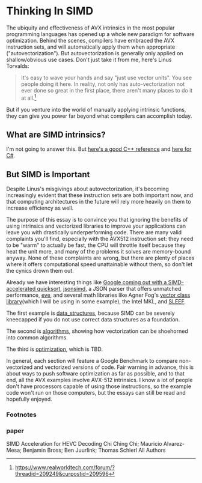 # Thinking In SIMD

The ubiquity and effectiveness of AVX intrinsics in the most popular programming languages has opened up a whole new paradigm for software optimization. Behind the scenes, compilers have embraced the AVX instruction sets, and will automatically apply them when appropriate ("autovectorization"). But autovectorization is generally only applied on shallow/obvious use cases. Don't just take it from me, here's Linus Torvalds:

>It's easy to wave your hands and say "just use vector units". You see people doing it here. In reality, not only has auto-vectorization not ever done so great in the first place, there aren't many places to do it at all.[^1]

But if you venture into the world of manually applying intrinsic functions, they can give you power far beyond what compilers can accomplish today.

## What are SIMD intrinsics?

I'm not going to answer this. But [here's a good C++ reference](http://const.me/articles/simd/simd.pdf) and [here for C#](https://devblogs.microsoft.com/dotnet/hardware-intrinsics-in-net-core/).

## But SIMD is Important

Despite Linus's misgivings about autovectorization, it's becoming increasingly evident that these instruction sets are both important now, and that computing architectures in the future will rely more heavily on them to increase efficiency as well.

The purpose of this essay is to convince you that ignoring the benefits of using intrinsics and vectorized libraries to improve your applications can leave you with drastically underperforming code. There are many valid complaints you'll find, especially with the AVX512 instruction set: they need to be "warm" to actually be fast, the CPU will throttle itself because they heat the unit more, and many of the problems it solves are memory-bound anyway. None of these complaints are wrong, but there are plenty of places where it offers computational speed unattainable without them, so don't let the cynics drown them out.

Already we have interesting things like [Google coming out with a SIMD-accelerated quicksort](https://opensource.googleblog.com/2022/06/Vectorized%20and%20performance%20portable%20Quicksort.html), [jsonsimd](https://github.com/simdjson/simdjson), a JSON parser that offers unmatched performance, [eve](https://jfalcou.github.io/eve/index.html), and several math libraries like Agner Fog's [vector class library](https://github.com/vectorclass/version2)(which I will be using in some example), the Intel MKL, and [SLEEF](https://github.com/shibatch/sleef).

The first example is [data_structures](data_structures/), because SIMD can be severely kneecapped if you do not use correct data structures as a foundation.

The second is [algorithms](algorithms/), showing how vectorization can be shoehorned into common algorithms. 

The third is [optimization](optimization/), which is TBD.

In general, each section will feature a Google Benchmark to compare non-vectorized and vectorized versions of code. Fair warning in advance, this is about ways to push software optimization as far as possible, and to that end, all the AVX examples involve AVX-512 intrinsics. I know a lot of people don't have processors capable of using those instructions, so the example code won't run on those computers, but the essays can still be read and hopefully enjoyed.


### Footnotes

[^1]: https://www.realworldtech.com/forum/?threadid=209249&curpostid=209596

### paper
SIMD Acceleration for HEVC Decoding
Chi Ching Chi; Mauricio Alvarez-Mesa; Benjamin Bross; Ben Juurlink; Thomas Schierl
All Authors
